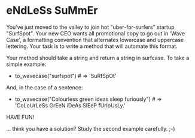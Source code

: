 # eNdLeSs SuMmEr

You've just moved to the valley to join hot "uber-for-surfers" startup "SurfSpot". Your new CEO wants all promotional copy to go out in 'Wave Case', a formatting convention that alternates lowercase and uppercase lettering. Your task is to write a method that will automate this format.

Your method should take a string and return a string in surfcase. To take a simple example:

- to_wavecase("surfspot") # => 'SuRfSpOt'

And, in the case of a sentence:

- to_wavecase("Colourless green ideas sleep furiously") # => 'CoLoUrLeSs GrEeN iDeAs SlEeP fUrIoUsLy.'

HAVE FUN!

... think you have a solution? Study the second example carefully. ;-)
